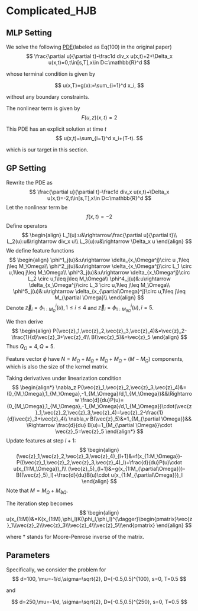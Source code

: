 # Complicated_HJB

## MLP Setting

We solve the following [PDE](https://arxiv.org/abs/2206.02016)(labeled as Eq(100) in the original paper)
$$
\frac{\partial u}{\partial t}-\frac1d div_x u(x,t)+2+\Delta_x u(x,t)=0,t\in[s,T],x\in D⊂\mathbb{R}^d
$$

whose terminal condition is given by


$$
u(x,T)=g(x):=\sum_{i=1}^d x_i,
$$

without any boundary constraints.

The nonlinear term is given by
$$
F(u,z)(x,t)=2
$$

This PDE has an explicit solution at time $t$
$$
u(x,t)=\sum_{i=1}^d x_i+(T-t).
$$

which is our target in this section.

## GP Setting

Rewrite the PDE as
$$
\frac{\partial u}{\partial t}-\frac1d div_x u(x,t)+\Delta_x u(x,t)=-2,t\in[s,T],x\in D⊂\mathbb{R}^d
$$
Let the nonlinear term be
$$
f(x,t)=-2
$$
Define operators
$$
\begin{align}
L_1(u):u&\rightarrow\frac{\partial u}{\partial t}\\
L_2(u):u&\rightarrow div_x u\\
L_3(u):u&\rightarrow \Delta_x u
\end{align}
$$
We define feature functions
$$
\begin{align}
\phi^1_j(u)&:u\rightarrow \delta_{x_\Omega^j}\circ u ,1\leq j\leq M_\Omega\\
\phi^2_j(u)&:u\rightarrow \delta_{x_\Omega^j}\circ L_1 \circ u,1\leq j\leq M_\Omega\\
\phi^3_j(u)&:u\rightarrow \delta_{x_\Omega^j}\circ L_2 \circ u,1\leq j\leq M_\Omega\\
\phi^4_j(u)&:u\rightarrow \delta_{x_\Omega^j}\circ L_3 \circ u,1\leq j\leq M_\Omega\\
\phi^5_j(u)&:u\rightarrow \delta_{x_{\partial\Omega}^j}\circ u,1\leq j\leq M_{\partial \Omega}\\
\end{align}
$$
Denote $\vec{z}_i=\phi^i_{1:M_\Omega}(u),1\leq i\leq 4$ and $\vec{z}_i=\phi^i_{1:M_{\partial \Omega}}(u),i=5$.

We then derive
$$
\begin{align}
P(\vec{z}_1,\vec{z}_2,\vec{z}_3,\vec{z}_4)&=\vec{z}_2-\frac{1}{d}\vec{z}_3+\vec{z}_4\\
B(\vec{z}_5)&=\vec{z}_5
\end{align}
$$
Thus $Q_\Omega=4, Q=5$. 

Feature vector $\phi$ have $N=M_\Omega+M_\Omega+M_\Omega+M_\Omega+(M-M_\Omega)$ components, which is also the size of the kernel matrix.

Taking derivatives under linearization condition
$$
\begin{align*}
\nabla_z P(\vec{z}_1,\vec{z}_2,\vec{z}_3,\vec{z}_4)&=(0_{M_\Omega},1_{M_\Omega},-1_{M_\Omega}/d,1_{M_\Omega})&&\Rightarrow \frac{d}{du}P(u)=(0_{M_\Omega},1_{M_\Omega},-1_{M_\Omega}/d,1_{M_\Omega})\cdot(\vec{z}_1,\vec{z}_2,\vec{z}_3,\vec{z}_4)=\vec{z}_2-\frac{1}{d}\vec{z}_3+\vec{z}_4\\
\nabla_v B(\vec{z}_5)&=1_{M_{\partial \Omega}}&& \Rightarrow \frac{d}{du} B(u)=1_{M_{\partial \Omega}}\cdot \vec{z}_5=\vec{z}_5
\end{align*}
$$
Update features at step $l+1$:
$$
\begin{align}
(\vec{z}_1,\vec{z}_2,\vec{z}_3,\vec{z}_4)_{l+1}&=f(x_{1:M_\Omega})-P((\vec{z}_1,\vec{z}_2,\vec{z}_3,\vec{z}_4)_l)+\frac{d}{du}P(u)\cdot u(x_{1:M_\Omega})_l\\
(\vec{z}_5)_{l+1}&=g(x_{1:M_{\partial\Omega}})-B((\vec{z}_5)_l)+\frac{d}{du}B(u)\cdot u(x_{1:M_{\partial\Omega}})_l
\end{align}
$$
Note that $M=M_\Omega+M_{\partial\Omega}$.

The iteration step becomes
$$
\begin{align}
u(x_{1:M})&=K(x_{1:M},\phi_l)K(\phi_l,\phi_l)^{\dagger}\begin{pmatrix}\vec{z}_1\\\vec{z}_2\\\vec{z}_3\\\vec{z}_4\\\vec{z}_5\\\end{pmatrix}
\end{align}
$$

where $\dagger$ stands for Moore-Penrose inverse of the matrix.

## Parameters

Specifically, we consider the problem for
$$
d=100, \mu=-1/d,\sigma=\sqrt{2}, D=[-0.5,0.5]^{100}, s=0, T=0.5
$$

and

$$
d=250,\mu=-1/d, \sigma=\sqrt{2}, D=[-0.5,0.5]^{250}, s=0, T=0.5
$$

